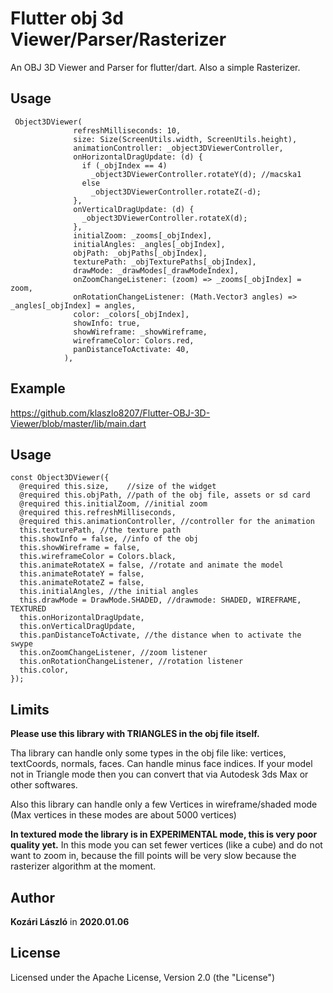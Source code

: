 # Flutter obj 3d Viewer/Parser/Rasterizer

An OBJ 3D Viewer and Parser for flutter/dart. Also a simple Rasterizer. 

## Usage
```
 Object3DViewer(
              refreshMilliseconds: 10,
              size: Size(ScreenUtils.width, ScreenUtils.height),
              animationController: _object3DViewerController,
              onHorizontalDragUpdate: (d) {
                if (_objIndex == 4)
                  _object3DViewerController.rotateY(d); //macska1
                else
                  _object3DViewerController.rotateZ(-d);
              },
              onVerticalDragUpdate: (d) {
                _object3DViewerController.rotateX(d);
              },
              initialZoom: _zooms[_objIndex],
              initialAngles: _angles[_objIndex],
              objPath: _objPaths[_objIndex],
              texturePath: _objTexturePaths[_objIndex],
              drawMode: _drawModes[_drawModeIndex],
              onZoomChangeListener: (zoom) => _zooms[_objIndex] = zoom,
              onRotationChangeListener: (Math.Vector3 angles) => _angles[_objIndex] = angles,
              color: _colors[_objIndex],
              showInfo: true,
              showWireframe: _showWireframe,
              wireframeColor: Colors.red,
              panDistanceToActivate: 40,
            ),
```

## Example

https://github.com/klaszlo8207/Flutter-OBJ-3D-Viewer/blob/master/lib/main.dart
            
## Usage
  ```
  const Object3DViewer({
    @required this.size,    //size of the widget
    @required this.objPath, //path of the obj file, assets or sd card
    @required this.initialZoom, //initial zoom
    @required this.refreshMilliseconds, 
    @required this.animationController, //controller for the animation
    this.texturePath, //the texture path
    this.showInfo = false, //info of the obj
    this.showWireframe = false,
    this.wireframeColor = Colors.black,
    this.animateRotateX = false, //rotate and animate the model
    this.animateRotateY = false,
    this.animateRotateZ = false,
    this.initialAngles, //the initial angles
    this.drawMode = DrawMode.SHADED, //drawmode: SHADED, WIREFRAME, TEXTURED
    this.onHorizontalDragUpdate, 
    this.onVerticalDragUpdate,
    this.panDistanceToActivate, //the distance when to activate the swype
    this.onZoomChangeListener, //zoom listener
    this.onRotationChangeListener, //rotation listener
    this.color,
  });
```  
## Limits            

**Please use this library with TRIANGLES in the obj file itself.**

Tha library can handle only some types in the obj file like: vertices, textCoords, normals, faces. 
Can handle minus face indices. If your model not in Triangle mode then you can convert that via Autodesk 3ds Max or other softwares.

Also this library can handle only a few Vertices in wireframe/shaded mode (Max vertices in these modes are about 5000 vertices)

**In textured mode the library is in EXPERIMENTAL mode, this is very poor quality yet.** 
In this mode you can set fewer vertices (like a cube) and do not want to zoom in, because the fill points will be very slow because the rasterizer algorithm at the moment. 

## Author

**Kozári László** in **2020.01.06**

## License

Licensed under the Apache License, Version 2.0 (the "License")

